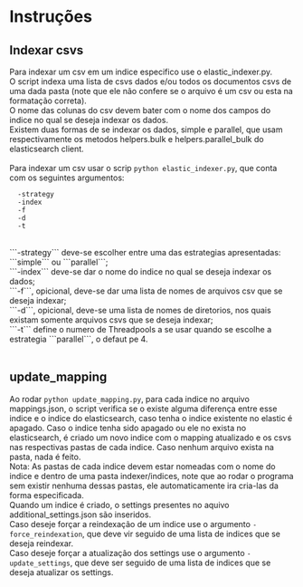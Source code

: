 # Instruções

## Indexar csvs
Para indexar um csv em um indice especifico use o elastic_indexer.py.<br>
O script indexa uma lista de csvs dados e/ou todos os documentos csvs de uma dada pasta (note que ele não confere se o arquivo é um csv ou esta na formatação correta).<br>
O nome das colunas do csv devem bater com o nome dos campos do indice no qual se deseja indexar os dados.<br>
Existem duas formas de se indexar os dados, simple e parallel, que usam respectivamente os metodos helpers.bulk e helpers.parallel_bulk do elasticsearch client.<br>
<br>
Para indexar um csv usar o scrip ```python elastic_indexer.py```, que conta com os seguintes argumentos:
```
  -strategy
  -index
  -f
  -d
  -t
```
<br>
```-strategy``` deve-se escolher entre uma das estrategias apresentadas: ```simple``` ou ```parallel```;<br> 
```-index``` deve-se dar o nome do indice no qual se deseja indexar os dados;<br> 
```-f```, opicional, deve-se dar uma lista de nomes de arquivos csv que se deseja indexar;<br> 
```-d```, opicional, deve-se uma lista de nomes de diretorios, nos quais existam somente arquivos csvs que se deseja indexar;<br> 
```-t``` define o numero de Threadpools a se usar quando se escolhe a estrategia ```parallel```, o defaut pe 4.<br><br> 

## update_mapping
Ao rodar ```python update_mapping.py```, para cada indice no arquivo mappings.json, o script verifica se o existe alguma diferença entre esse indice e o indice do elasticsearch, caso tenha o indice existente no elastic é apagado. Caso o indice tenha sido apagado ou ele no exista no elasticsearch, é criado um novo indice com o mapping atualizado e os csvs nas respectivas pastas de cada indice. Caso nenhum arquivo exista na pasta, nada é feito.<br>
Nota: As pastas de cada indice devem estar nomeadas com o nome do indice e dentro de uma pasta indexer/indices, note que ao rodar o programa sem existir nenhuma dessas pastas, ele automaticamente ira cria-las da forma especificada.<br>
Quando um indice é criado, o settings presentes no aquivo additional_settings.json são inseridos.<br>
Caso deseje forçar a reindexação de um indice use o argumento ```-force_reindexation```, que deve vir seguido de uma lista de indices que se deseja reindexar. <br>
Caso deseje forçar a atualização dos settings use o argumento ```-update_settings```, que deve ser seguido de uma lista de indices que se deseja atualizar os settings.

